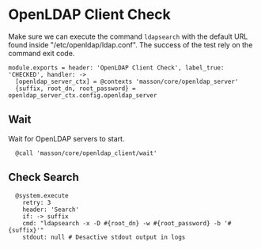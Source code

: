 
# OpenLDAP Client Check

Make sure we can execute the command `ldapsearch` with the default URL found
inside "/etc/openldap/ldap.conf". The success of the test rely on the command
exit code.

    module.exports = header: 'OpenLDAP Client Check', label_true: 'CHECKED', handler: ->
      [openldap_server_ctx] = @contexts 'masson/core/openldap_server'
      {suffix, root_dn, root_password} = openldap_server_ctx.config.openldap_server

## Wait

Wait for OpenLDAP servers to start.

      @call 'masson/core/openldap_client/wait'

## Check Search

      @system.execute
        retry: 3
        header: 'Search'
        if: -> suffix
        cmd: "ldapsearch -x -D #{root_dn} -w #{root_password} -b '#{suffix}'"
        stdout: null # Desactive stdout output in logs
